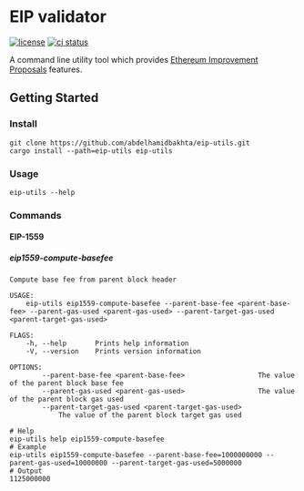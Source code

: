 # EIP validator

[![license](https://img.shields.io/badge/license-Apache--2.0-blue)](https://github.com/abdelhamidbakhta/eip-utils)
[![ci status](https://github.com/abdelhamidbakhta/eip-utils/workflows/ci/badge.svg)](https://github.com/abdelhamidbakhta/eip-utils/actions)

A command line utility tool which provides [Ethereum Improvement
Proposals](https://eips.ethereum.org) features.

## Getting Started

### Install

```console
git clone https://github.com/abdelhamidbakhta/eip-utils.git
cargo install --path=eip-utils eip-utils
```

### Usage

```console
eip-utils --help
```

### Commands

#### EIP-1559

##### eip1559-compute-basefee

```
Compute base fee from parent block header

USAGE:
    eip-utils eip1559-compute-basefee --parent-base-fee <parent-base-fee> --parent-gas-used <parent-gas-used> --parent-target-gas-used <parent-target-gas-used>

FLAGS:
    -h, --help       Prints help information
    -V, --version    Prints version information

OPTIONS:
        --parent-base-fee <parent-base-fee>                  The value of the parent block base fee
        --parent-gas-used <parent-gas-used>                  The value of the parent block gas used
        --parent-target-gas-used <parent-target-gas-used>
            The value of the parent block target gas used
```

```console
# Help
eip-utils help eip1559-compute-basefee
# Example 
eip-utils eip1559-compute-basefee --parent-base-fee=1000000000 --parent-gas-used=10000000 --parent-target-gas-used=5000000
# Output
1125000000
```